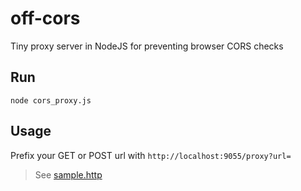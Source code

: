 # off-cors
Tiny proxy server in NodeJS for preventing browser CORS checks

## Run
```
node cors_proxy.js
```

## Usage

Prefix your GET or POST url with `http://localhost:9055/proxy?url=`

>See [sample.http](/sample.http)